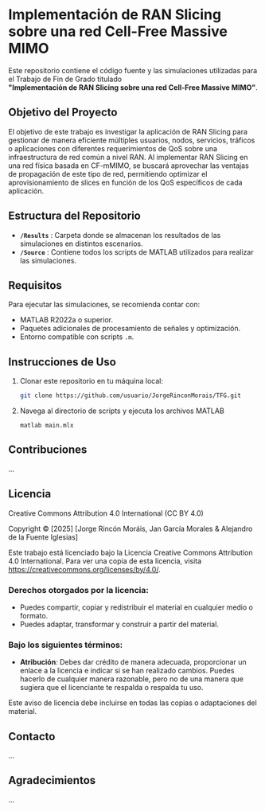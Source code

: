 # Implementación de RAN Slicing sobre una red Cell-Free Massive MIMO

Este repositorio contiene el código fuente y las simulaciones utilizadas para el Trabajo de Fin de Grado titulado  
**"Implementación de RAN Slicing sobre una red Cell-Free Massive MIMO"**.  

## Objetivo del Proyecto

El objetivo de este trabajo es investigar la aplicación de RAN Slicing para gestionar de manera eficiente múltiples usuarios, nodos, servicios, tráficos o aplicaciones con diferentes requerimientos de QoS sobre una infraestructura de red común a nivel RAN. Al implementar RAN Slicing en una red física basada en CF-mMIMO, se buscará aprovechar las ventajas de propagación de este tipo de red, permitiendo optimizar el aprovisionamiento de slices en función de los QoS específicos de cada aplicación.

## Estructura del Repositorio

- **`/Results`** : Carpeta donde se almacenan los resultados de las simulaciones en distintos escenarios.
- **`/Source`** : Contiene todos los scripts de MATLAB utilizados para realizar las simulaciones.

## Requisitos

Para ejecutar las simulaciones, se recomienda contar con:

- MATLAB R2022a o superior.
- Paquetes adicionales de procesamiento de señales y optimización.
- Entorno compatible con scripts `.m`.

## Instrucciones de Uso

1. Clonar este repositorio en tu máquina local:
   ```sh
   git clone https://github.com/usuario/JorgeRinconMorais/TFG.git


2. Navega al directorio de scripts y ejecuta los archivos MATLAB
   ```cd TFG/Source
   matlab main.mlx

## Contribuciones
...

## Licencia
Creative Commons Attribution 4.0 International (CC BY 4.0)

Copyright © [2025] [Jorge Rincón Moráis, Jan García Morales & Alejandro de la Fuente Iglesias]

Este trabajo está licenciado bajo la Licencia Creative Commons Attribution 4.0 International. 
Para ver una copia de esta licencia, visita https://creativecommons.org/licenses/by/4.0/.

### Derechos otorgados por la licencia:
- Puedes compartir, copiar y redistribuir el material en cualquier medio o formato.
- Puedes adaptar, transformar y construir a partir del material.

### Bajo los siguientes términos:
- **Atribución**: Debes dar crédito de manera adecuada, proporcionar un enlace a la licencia e indicar si se han realizado cambios. Puedes hacerlo de cualquier manera razonable, pero no de una manera que sugiera que el licenciante te respalda o respalda tu uso.

Este aviso de licencia debe incluirse en todas las copias o adaptaciones del material.

## Contacto
...

## Agradecimientos
...

